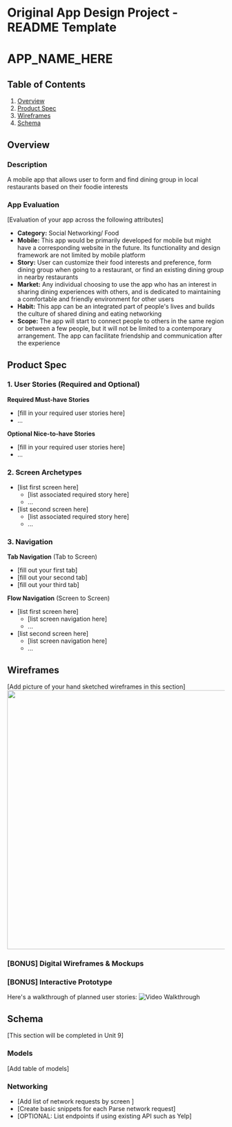 Original App Design Project - README Template
===

# APP_NAME_HERE

## Table of Contents
1. [Overview](#Overview)
1. [Product Spec](#Product-Spec)
1. [Wireframes](#Wireframes)
2. [Schema](#Schema)

## Overview
### Description
A mobile app that allows user to form and find dining group in local restaurants based on their foodie interests

### App Evaluation
[Evaluation of your app across the following attributes]
- **Category:** Social Networking/ Food
- **Mobile:** This app would be primarily developed for mobile but might have a corresponding website in the future. Its functionality and design framework are not limited by mobile platform
- **Story:** User can customize their food interests and preference, form dining group when going to a restaurant, or find an existing dining group in nearby restaurants
- **Market:** Any individual choosing to use the app who has an interest in sharing dining experiences with others, and is dedicated to maintaining a comfortable and friendly environment for other users
- **Habit:** This app can be an integrated part of people's lives and builds the culture of shared dining and eating networking
- **Scope:** The app will start to connect people to others in the same region or between a few people, but it will not be limited to a contemporary arrangement. The app can facilitate friendship and communication after the experience 

## Product Spec

### 1. User Stories (Required and Optional)

**Required Must-have Stories**

* [fill in your required user stories here]
* ...

**Optional Nice-to-have Stories**

* [fill in your required user stories here]
* ...

### 2. Screen Archetypes

* [list first screen here]
   * [list associated required story here]
   * ...
* [list second screen here]
   * [list associated required story here]
   * ...

### 3. Navigation

**Tab Navigation** (Tab to Screen)

* [fill out your first tab]
* [fill out your second tab]
* [fill out your third tab]

**Flow Navigation** (Screen to Screen)

* [list first screen here]
   * [list screen navigation here]
   * ...
* [list second screen here]
   * [list screen navigation here]
   * ...

## Wireframes
[Add picture of your hand sketched wireframes in this section]
<img src="YOUR_WIREFRAME_IMAGE_URL" width=600>

### [BONUS] Digital Wireframes & Mockups

### [BONUS] Interactive Prototype
Here's a walkthrough of planned user stories:
<img src='https://media.giphy.com/media/nE3Dle7rM7LSXTPqGG/giphy.gif' title='Video Walkthrough' width='' alt='Video Walkthrough' />

## Schema 
[This section will be completed in Unit 9]
### Models
[Add table of models]
### Networking
- [Add list of network requests by screen ]
- [Create basic snippets for each Parse network request]
- [OPTIONAL: List endpoints if using existing API such as Yelp]
